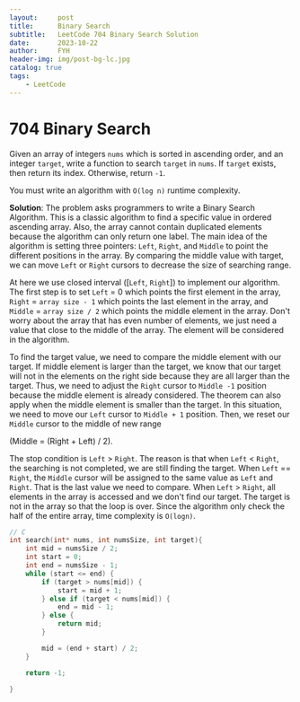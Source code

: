 ```yaml
---
layout:     post
title:      Binary Search
subtitle:   LeetCode 704 Binary Search Solution
date:       2023-10-22
author:     FYH
header-img: img/post-bg-lc.jpg
catalog: true
tags:
    - LeetCode
---
```


<script src="https://cdnjs.cloudflare.com/ajax/libs/mathjax/2.7.5/MathJax.js?config=TeX-AMS_HTML" async></script>

# 704 Binary Search 

Given an array of integers `nums` which is sorted in ascending order, and an integer `target`, write a function to search `target` in `nums`. If `target` exists, then return its index. Otherwise, return `-1`.

You must write an algorithm with `O(log n)` runtime complexity.

**Solution**: The problem asks programmers to write a Binary Search Algorithm. This is a classic algorithm to find a specific value in ordered ascending array. Also, the array cannot contain duplicated elements because the algorithm can only return one label. The main idea of the algorithm is setting three pointers: `Left`, `Right`, and `Middle` to point the different positions in the array. By comparing the middle value with target, we can move `Left` or `Right` cursors to decrease the size of searching range.

At here we use closed interval ([`Left`, `Right`]) to implement our algorithm. The first step is to set `Left` = 0 which points the first element in the array, `Right` = `array size - 1` which points the last element in the array, and `Middle` = `array size / 2` which points the middle element in the array. Don't worry about the array that has even number of elements, we just need a value that close to the middle of the array. The element will be considered in the algorithm. 

To find the target value, we need to compare the middle element with our target. If middle element is larger than the target, we know that our target will not in the elements on the right side because they are all larger than the target. Thus, we need to adjust the `Right` cursor to `Middle -1` position because the middle element is already considered. The theorem can also apply when the middle element is smaller than the target. In this situation, we need to move our `Left` cursor to `Middle + 1` position. Then, we reset our `Middle` cursor to the middle of new range 

(Middle = (Right + Left) / 2).

The stop condition is `Left` > `Right`. The reason is that when `Left` < `Right`, the searching is not completed, we are still finding the target. When `Left` == `Right`, the `Middle` cursor will be assigned to the same value as `Left` and `Right`. That is the last value we need to compare. When `Left` > `Right`, all elements in the array is accessed and we don't find our target. The target is not in the array so that the loop is over. Since the algorithm only check the half of the entire array, time complexity is `O(logn)`. 

```C
// C
int search(int* nums, int numsSize, int target){
    int mid = numsSize / 2;
    int start = 0;
    int end = numsSize - 1;
    while (start <= end) {
        if (target > nums[mid]) {
            start = mid + 1;
        } else if (target < nums[mid]) {
            end = mid - 1;
        } else {
            return mid;
        }

        mid = (end + start) / 2;
    }

    return -1;
    
}
```

